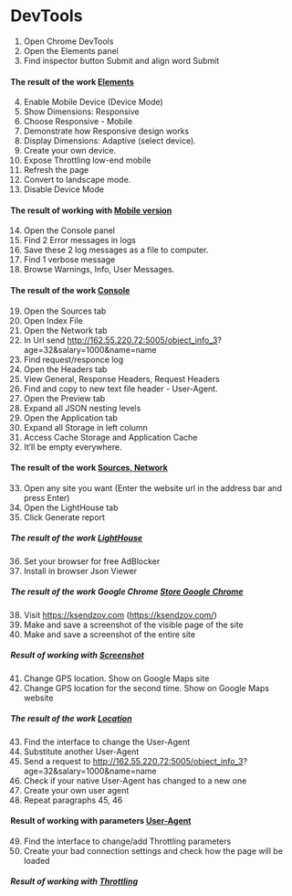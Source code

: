 # DevTools

1.  Open Chrome DevTools
2.  Open the Elements panel
3.  Find inspector button Submit and align word Submit 
#### The result of the work [Elements](https://drive.google.com/file/d/1PqBUUhj2uxnSLLlRc_1muoEa6J_f4JLx/view?usp=share_link)
4.  Enable Mobile Device (Device Mode)
5.  Show Dimensions: Responsive
6.  Choose Responsive - Mobile
7.  Demonstrate how Responsive design works
8.  Display Dimensions: Adaptive (select device).
9.  Create your own device.
10.  Expose Throttling low-end mobile
11.  Refresh the page
12.  Convert to landscape mode.
13.  Disable Device Mode
#### The result of working with [Mobile version](https://drive.google.com/file/d/1SweqOz4LbS4dibrsALcFJn5Hqz-FZi5L/view?usp=share_link)
14.  Open the Console panel
15.  Find 2 Error messages in logs
16.  Save these 2 log messages as a file to computer.
17.  Find 1 verbose message
18.  Browse Warnings, Info, User Messages.
#### The result of the work [Console](https://drive.google.com/file/d/1RTj4Y0z1WCqCbYYzo-GQ24Sp775IkEVp/view?usp=share_link)
19.  Open the Sources tab
20.  Open Index File
21.  Open the Network tab
22.  In Url send http://162.55.220.72:5005/object_info_3? age=32&salary=1000&name=name
23.  Find request/responce log
24.  Open the Headers tab
25.  View General, Response Headers, Request Headers
26.  Find and copy to new text file header - User-Agent.
27.  Open the Preview tab
28.  Expand all JSON nesting levels
29.  Open the Application tab
30.  Expand all Storage in left column
31.  Access Cache Storage and Application Cache
32.  It’ll be empty everywhere.
#### The result of the work [Sources, Network](https://drive.google.com/file/d/1H8xxMBM-Ri1pUzdQU3lEPiYP_6RBlSkQ/view?usp=share_link)
33.  Open any site you want (Enter the website url in the address bar and press Enter)
34.  Open the LightHouse tab
35.  Click Generate report
##### The result of the work [LightHouse](https://drive.google.com/file/d/1BfE8ccZD8SWT1onn3XsYEzDKEV1eQhuO/view?usp=share_link)
36.  Set your browser for free AdBlocker
37.  Install in browser Json Viewer 
##### The result of the work Google Chrome [Store Google Chrome](https://drive.google.com/file/d/1HFdB5WrJyD8j6grQrcUc0hQWhQZ8aznF/view?usp=share_link)
38.  Visit https://ksendzov.com (https://ksendzov.com/)
39.  Make and save a screenshot of the visible page of the site
40.  Make and save a screenshot of the entire site
##### Result of working with [Screenshot](https://drive.google.com/file/d/18c_TxWifYKDdP7VzA5WkI1O1CDcwfX2G/view?usp=share_link)
41.  Change GPS location. Show on Google Maps site
42.  Change GPS location for the second time. Show on Google Maps website
##### The result of the work [Location](https://drive.google.com/file/d/1GayMdFMqN3A8PH9Gr-G_-5AX45QihBbN/view?usp=share_link)
43.  Find the interface to change the User-Agent
44.  Substitute another User-Agent
45.  Send a request to http://162.55.220.72:5005/object_info_3? age=32&salary=1000&name=name
46.  Check if your native User-Agent has changed to a new one
47.  Create your own user agent
48. Repeat paragraphs 45, 46
#### Result of working with parameters [User-Agent](https://drive.google.com/file/d/1w3HUkObolpxEz8xE6Za3ztPbR36ksrL8/view?usp=share_link)
49.  Find the interface to change/add Throttling parameters
50.  Create your bad connection settings and check how the page will be loaded
##### Result of working with [Throttling](https://drive.google.com/file/d/1kNPqLR6GONw-F6LAP9hvadfNbX1zGdJX/view?usp=share_link)

